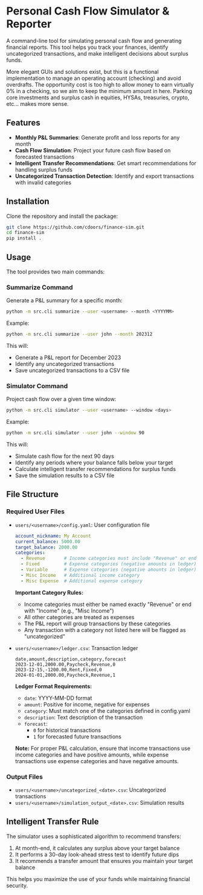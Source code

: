 # Personal Cash Flow Simulator & Reporter

A command-line tool for simulating personal cash flow and generating financial reports. This tool helps you track your finances, identify uncategorized transactions, and make intelligent decisions about surplus funds.

More elegant GUIs and solutions exist, but this is a functional implementation to manage an operating account (checking) and avoid overdrafts. The opportunity cost is too high to allow money to earn virtually 0% in a checking, so we aim to keep the minimum amount in here. Parking core investments and surplus cash in equities, HYSAs, treasuries, crypto, etc... makes more sense.

## Features

- **Monthly P&L Summaries**: Generate profit and loss reports for any month
- **Cash Flow Simulation**: Project your future cash flow based on forecasted transactions
- **Intelligent Transfer Recommendations**: Get smart recommendations for handling surplus funds
- **Uncategorized Transaction Detection**: Identify and export transactions with invalid categories

## Installation

Clone the repository and install the package:

```bash
git clone https://github.com/cdoors/finance-sim.git
cd finance-sim
pip install .
```

## Usage

The tool provides two main commands:

### Summarize Command

Generate a P&L summary for a specific month:

```bash
python -m src.cli summarize --user <username> --month <YYYYMM>
```

Example:
```bash
python -m src.cli summarize --user john --month 202312
```

This will:
- Generate a P&L report for December 2023
- Identify any uncategorized transactions
- Save uncategorized transactions to a CSV file

### Simulator Command

Project cash flow over a given time window:

```bash
python -m src.cli simulator --user <username> --window <days>
```

Example:
```bash
python -m src.cli simulator --user john --window 90
```

This will:
- Simulate cash flow for the next 90 days
- Identify any periods where your balance falls below your target
- Calculate intelligent transfer recommendations for surplus funds
- Save the simulation results to a CSV file

## File Structure

### Required User Files

- `users/<username>/config.yaml`: User configuration file
  ```yaml
  account_nickname: My Account
  current_balance: 5000.00
  target_balance: 2000.00
  categories:
    - Revenue       # Income categories must include "Revenue" or end with "Income"
    - Fixed         # Expense categories (negative amounts in ledger)
    - Variable      # Expense categories (negative amounts in ledger)
    - Misc Income   # Additional income category
    - Misc Expense  # Additional expense category
  ```

  **Important Category Rules:**
  - Income categories must either be named exactly "Revenue" or end with "Income" (e.g., "Misc Income")
  - All other categories are treated as expenses
  - The P&L report will group transactions by these categories
  - Any transaction with a category not listed here will be flagged as "uncategorized"

- `users/<username>/ledger.csv`: Transaction ledger
  ```csv
  date,amount,description,category,forecast
  2023-12-01,2000.00,Paycheck,Revenue,0
  2023-12-15,-1200.00,Rent,Fixed,0
  2024-01-01,2000.00,Paycheck,Revenue,1
  ```
  
  **Ledger Format Requirements:**
  - `date`: YYYY-MM-DD format
  - `amount`: Positive for income, negative for expenses
  - `category`: Must match one of the categories defined in config.yaml
  - `description`: Text description of the transaction
  - `forecast`: 
    - `0` for historical transactions
    - `1` for forecasted future transactions
  
  **Note:** For proper P&L calculation, ensure that income transactions use income categories and have positive amounts, while expense transactions use expense categories and have negative amounts.

### Output Files

- `users/<username>/uncategorized_<date>.csv`: Uncategorized transactions
- `users/<username>/simulation_output_<date>.csv`: Simulation results

## Intelligent Transfer Rule

The simulator uses a sophisticated algorithm to recommend transfers:

1. At month-end, it calculates any surplus above your target balance
2. It performs a 30-day look-ahead stress test to identify future dips
3. It recommends a transfer amount that ensures you maintain your target balance

This helps you maximize the use of your funds while maintaining financial security.
